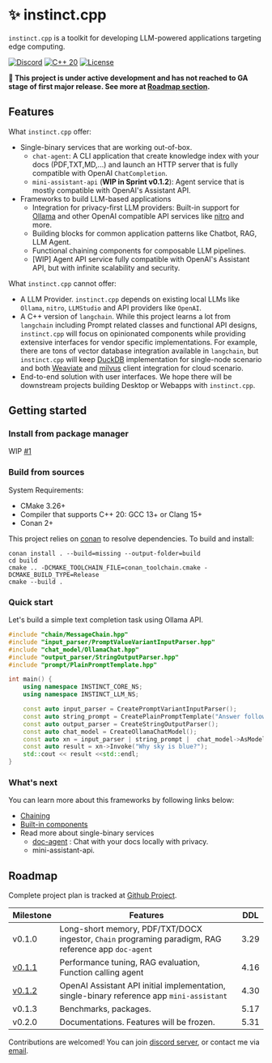 # ✨ instinct.cpp

`instinct.cpp` is a toolkit for developing LLM-powered applications targeting edge computing.  

[![Discord](https://img.shields.io/badge/Discord%20Chat-purple?style=flat-square&logo=discord&logoColor=white&link=https%3A%2F%2Fdiscord.gg%2F5cVnVyh3)](https://discord.gg/5cVnVyh3)   [![C++ 20](https://img.shields.io/badge/C%2B%2B-20-blue?style=flat-square&link=https%3A%2F%2Fen.wikipedia.org%2Fwiki%2FC%252B%252B20)](https://en.wikipedia.org/wiki/C%2B%2B20)    [![License](https://img.shields.io/badge/Apache%20License-2.0-green?style=flat-square&logo=Apache&link=.%2FLICENSE)](./LICENSE)


**🚨 This project is under active development and has not reached to GA stage of first major release. See more at [Roadmap section](#roadmap).**

## Features

What `instinct.cpp` offer:

* Single-binary services that are working out-of-box.
  * `chat-agent`: A CLI application that create knowledge index with your docs (PDF,TXT,MD,...) and launch an HTTP server that is fully compatible with OpenAI `ChatCompletion`.
  * `mini-assistant-api` (**WIP in Sprint v0.1.2**):  Agent service that is mostly compatible with OpenAI's Assistant API.
* Frameworks to build LLM-based applications 
  * Integration for privacy-first LLM providers: Built-in support for [Ollama](https://ollama.com/) and other OpenAI compatible API services like [nitro](https://nitro.jan.ai/) and more.
  * Building blocks for common application patterns like Chatbot, RAG, LLM Agent.
  * Functional chaining components for composable LLM pipelines.
  * [WIP] Agent API service fully compatible with OpenAI's Assistant API, but with infinite scalability and security.


What `instinct.cpp` cannot offer:

* A LLM Provider. `instinct.cpp` depends on existing local LLMs like `Ollama`, `nitro`,  `LLMStudio` and API providers like `OpenAI`.
* A C++ version of `langchain`. While this project learns a lot from `langchain` including Prompt related classes and functional API designs, `instinct.cpp` will focus on opinionated components while providing extensive interfaces for vendor specific implementations. For example, there are tons of vector database integration available in `langchain`, but `instinct.cpp` will keep [DuckDB](https://duckdb.org/) implementation for single-node scenario and both [Weaviate](https://github.com/weaviate/weaviate) and [milvus](https://milvus.io/) client integration for cloud scenario.
* End-to-end solution with user interfaces. We hope there will be downstream projects building Desktop or Webapps with `instinct.cpp`. 

## Getting started

### Install from package manager

WIP [#1](https://github.com/RobinQu/instinct.cpp/issues/1)

### Build from sources

System Requirements: 

* CMake 3.26+
* Compiler that supports C++ 20: GCC 13+ or Clang 15+
* Conan 2+

This project relies on [conan](https://conan.io/) to resolve dependencies. To build and install:

```shell
conan install . --build=missing --output-folder=build
cd build
cmake .. -DCMAKE_TOOLCHAIN_FILE=conan_toolchain.cmake -DCMAKE_BUILD_TYPE=Release
cmake --build .
```


### Quick start

Let's build a simple text completion task using Ollama API.

```c++
#include "chain/MessageChain.hpp"
#include "input_parser/PromptValueVariantInputParser.hpp"
#include "chat_model/OllamaChat.hpp"
#include "output_parser/StringOutputParser.hpp"
#include "prompt/PlainPromptTemplate.hpp"

int main() {
    using namespace INSTINCT_CORE_NS;
    using namespace INSTINCT_LLM_NS;

    const auto input_parser = CreatePromptVariantInputParser();
    const auto string_prompt = CreatePlainPromptTemplate("Answer following question in one sentence: {question}");
    const auto output_parser = CreateStringOutputParser();
    const auto chat_model = CreateOllamaChatModel();
    const auto xn = input_parser | string_prompt |  chat_model->AsModelFunction() | output_parser;
    const auto result = xn->Invoke("Why sky is blue?");
    std::cout << result <<std::endl;
}
```


### What's next

You can learn more about this frameworks by following links below:

* [Chaining](docs/chaining.md)
* [Built-in components](docs/components.md) 
* Read more about single-binary services
  * [doc-agent](./modules/instinct-examples/doc-agent/README.md) : Chat with your docs locally with privacy.
  * mini-assistant-api.


## Roadmap

Complete project plan is tracked at [Github Project](https://github.com/users/RobinQu/projects/1/views/1?layout=board).

| Milestone                                                     | Features                                                                                               | DDL  |
|---------------------------------------------------------------|--------------------------------------------------------------------------------------------------------|------|
| v0.1.0                                                        | Long-short memory, PDF/TXT/DOCX ingestor, `Chain` programing paradigm, RAG reference app `doc-agent`   | 3.29 |
| [v0.1.1](https://github.com/RobinQu/instinct.cpp/milestone/1) | Performance tuning, RAG evaluation,  Function calling agent                                            | 4.16 |
| [v0.1.2](https://github.com/RobinQu/instinct.cpp/milestone/2) | OpenAI Assistant API initial implementation, single-binary reference app `mini-assistant`              | 4.30 |
| v0.1.3                                                        | Benchmarks, packages.                                                                                  | 5.17 |
| v0.2.0                                                        | Documentations. Features will be frozen.                                                               | 5.31 |


Contributions are welcomed! You can join [discord server](https://discord.gg/5cVnVyh3), or contact me via [email](mailto:robinqu@gmail.com).